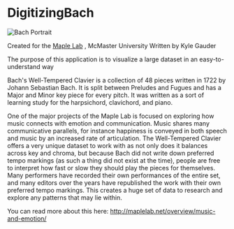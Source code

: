 # DigitizingBach

![Bach Portrait](DigitizingBach/Elements/Bachpor.png)

Created for the [Maple Lab](http://maplelab.net/) , McMaster University
Written by Kyle Gauder

The purpose of this application is to visualize a large dataset in an easy-to-understand way

Bach's Well-Tempered Clavier is a collection of 48 pieces written in 1722 by Johann Sebastian Bach. It is split between Preludes and Fugues and has a Major and Minor key piece for every pitch. It was written as a sort of learning study for the harpsichord, clavichord, and piano.

One of the major projects of the Maple Lab is focused on exploring how music connects with emotion and communication. Music shares many communicative parallels, for instance happiness is conveyed in both speech and music by an increased rate of articulation. The Well-Tempered Clavier offers a very unique dataset to work with as not only does it balances across key and chroma, but because Bach did not write down preferred tempo markings (as such a thing did not exist at the time), people are free to interpret how fast or slow they should play the pieces for themselves. Many performers have recorded their own performances of the entire set, and many editors over the years have republished the work with their own preferred tempo markings. This creates a huge set of data to research and explore any patterns that may lie within.

You can read more about this here:
http://maplelab.net/overview/music-and-emotion/


